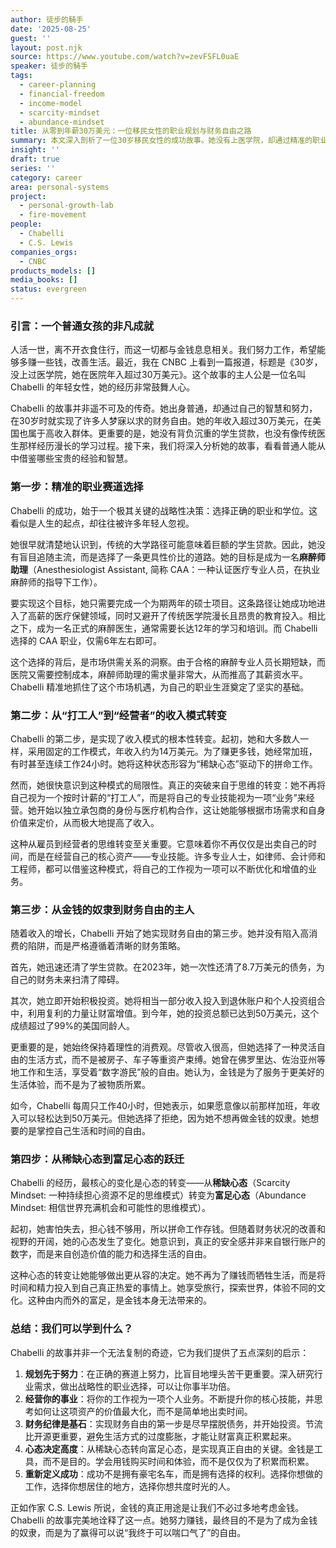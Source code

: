```yaml
---
author: 徒步的騎手
date: '2025-08-25'
guest: ''
layout: post.njk
source: https://www.youtube.com/watch?v=zevFSFL0uaE
speaker: 徒步的騎手
tags:
  - career-planning
  - financial-freedom
  - income-model
  - scarcity-mindset
  - abundance-mindset
title: 从零到年薪30万美元：一位移民女性的职业规划与财务自由之路
summary: 本文深入剖析了一位30岁移民女性的成功故事。她没有上医学院，却通过精准的职业规划成为一名高薪的麻醉师助理，年收入超过30万美元。文章详细拆解了她实现财务自由的三个关键步骤：战略性的职业选择、从“打工人”到“经营者”的收入模式转变，以及从“稀缺心态”到“富足心态”的跃迁。她的经历为我们提供了关于职业发展、财富积累和人生选择的深刻启示。
insight: ''
draft: true
series: ''
category: career
area: personal-systems
project:
  - personal-growth-lab
  - fire-movement
people:
  - Chabelli
  - C.S. Lewis
companies_orgs:
  - CNBC
products_models: []
media_books: []
status: evergreen
---
```


### 引言：一个普通女孩的非凡成就

人活一世，离不开衣食住行，而这一切都与金钱息息相关。我们努力工作，希望能够多赚一些钱，改善生活。最近，我在 CNBC 上看到一篇报道，标题是《30岁，没上过医学院，她在医院年入超过30万美元》。这个故事的主人公是一位名叫 Chabelli 的年轻女性，她的经历非常鼓舞人心。

Chabelli 的故事并非遥不可及的传奇。她出身普通，却通过自己的智慧和努力，在30岁时就实现了许多人梦寐以求的财务自由。她的年收入超过30万美元，在美国也属于高收入群体。更重要的是，她没有背负沉重的学生贷款，也没有像传统医生那样经历漫长的学习过程。接下来，我们将深入分析她的故事，看看普通人能从中借鉴哪些宝贵的经验和智慧。

### 第一步：精准的职业赛道选择

Chabelli 的成功，始于一个极其关键的战略性决策：选择正确的职业和学位。这看似是人生的起点，却往往被许多年轻人忽视。

她很早就清楚地认识到，传统的大学路径可能意味着巨额的学生贷款。因此，她没有盲目追随主流，而是选择了一条更具性价比的道路。她的目标是成为一名**麻醉师助理**（Anesthesiologist Assistant, 简称 CAA：一种认证医疗专业人员，在执业麻醉师的指导下工作）。

要实现这个目标，她只需要完成一个为期两年的硕士项目。这条路径让她成功地进入了高薪的医疗保健领域，同时又避开了传统医学院漫长且昂贵的教育投入。相比之下，成为一名正式的麻醉医生，通常需要长达12年的学习和培训。而 Chabelli 选择的 CAA 职业，仅需6年左右即可。

这个选择的背后，是市场供需关系的洞察。由于合格的麻醉专业人员长期短缺，而医院又需要控制成本，麻醉师助理的需求量非常大，从而推高了其薪资水平。Chabelli 精准地抓住了这个市场机遇，为自己的职业生涯奠定了坚实的基础。

### 第二步：从“打工人”到“经营者”的收入模式转变

Chabelli 的第二步，是实现了收入模式的根本性转变。起初，她和大多数人一样，采用固定的工作模式，年收入约为14万美元。为了赚更多钱，她经常加班，有时甚至连续工作24小时。她将这种状态形容为“稀缺心态”驱动下的拼命工作。

然而，她很快意识到这种模式的局限性。真正的突破来自于思维的转变：她不再将自己视为一个按时计薪的“打工人”，而是将自己的专业技能视为一项“业务”来经营。她开始以独立承包商的身份与医疗机构合作，这让她能够根据市场需求和自身价值来定价，从而极大地提高了收入。

这种从雇员到经营者的思维转变至关重要。它意味着你不再仅仅是出卖自己的时间，而是在经营自己的核心资产——专业技能。许多专业人士，如律师、会计师和工程师，都可以借鉴这种模式，将自己的工作视为一项可以不断优化和增值的业务。

### 第三步：从金钱的奴隶到财务自由的主人

随着收入的增长，Chabelli 开始了她实现财务自由的第三步。她并没有陷入高消费的陷阱，而是严格遵循着清晰的财务策略。

首先，她迅速还清了学生贷款。在2023年，她一次性还清了8.7万美元的债务，为自己的财务未来扫清了障碍。

其次，她立即开始积极投资。她将相当一部分收入投入到退休账户和个人投资组合中，利用复利的力量让财富增值。到今年，她的投资总额已达到50万美元，这个成绩超过了99%的美国同龄人。

更重要的是，她始终保持着理性的消费观。尽管收入很高，但她选择了一种灵活自由的生活方式，而不是被房子、车子等重资产束缚。她曾在佛罗里达、佐治亚州等地工作和生活，享受着“数字游民”般的自由。她认为，金钱是为了服务于更美好的生活体验，而不是为了被物质所累。

如今，Chabelli 每周只工作40小时，但她表示，如果愿意像以前那样加班，年收入可以轻松达到50万美元。但她选择了拒绝，因为她不想再做金钱的奴隶。她想要的是掌控自己生活和时间的自由。

### 第四步：从稀缺心态到富足心态的跃迁

Chabelli 的经历，最核心的变化是心态的转变——从**稀缺心态**（Scarcity Mindset: 一种持续担心资源不足的思维模式）转变为**富足心态**（Abundance Mindset: 相信世界充满机会和可能性的思维模式）。

起初，她害怕失去，担心钱不够用，所以拼命工作存钱。但随着财务状况的改善和视野的开阔，她的心态发生了变化。她意识到，真正的安全感并非来自银行账户的数字，而是来自创造价值的能力和选择生活的自由。

这种心态的转变让她能够做出更从容的决定。她不再为了赚钱而牺牲生活，而是将时间和精力投入到自己真正热爱的事情上。她享受旅行，探索世界，体验不同的文化。这种由内而外的富足，是金钱本身无法带来的。

### 总结：我们可以学到什么？

Chabelli 的故事并非一个无法复制的奇迹，它为我们提供了五点深刻的启示：

1.  **规划先于努力**：在正确的赛道上努力，比盲目地埋头苦干更重要。深入研究行业需求，做出战略性的职业选择，可以让你事半功倍。
2.  **经营你的事业**：将你的工作视为一项个人业务。不断提升你的核心技能，并思考如何让这项资产的价值最大化，而不是简单地出卖时间。
3.  **财务纪律是基石**：实现财务自由的第一步是尽早摆脱债务，并开始投资。节流比开源更重要，避免生活方式的过度膨胀，才能让财富真正积累起来。
4.  **心态决定高度**：从稀缺心态转向富足心态，是实现真正自由的关键。金钱是工具，而不是目的。学会用钱购买时间和体验，而不是仅仅为了积累而积累。
5.  **重新定义成功**：成功不是拥有豪宅名车，而是拥有选择的权利。选择你想做的工作，选择你想居住的地方，选择你想共度时光的人。

正如作家 C.S. Lewis 所说，金钱的真正用途是让我们不必过多地考虑金钱。Chabelli 的故事完美地诠释了这一点。她努力赚钱，最终目的不是为了成为金钱的奴隶，而是为了赢得可以说“我终于可以喘口气了”的自由。